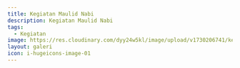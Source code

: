 ```yaml
---
title: Kegiatan Maulid Nabi
description: Kegiatan Maulid Nabi
tags:
  - Kegiatan
image: https://res.cloudinary.com/dyy24w5kl/image/upload/v1730206741/kegiatan/WhatsApp_Image_2024-09-27_at_08.12.09_qfgwd1.jpg
layout: galeri
icon: i-hugeicons-image-01
---
```


